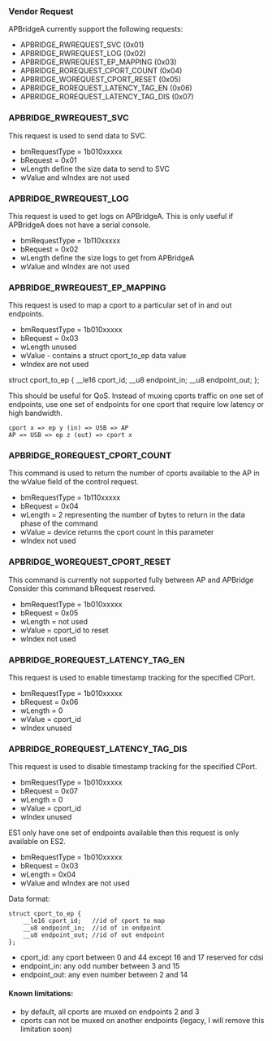 ### Vendor Request
APBridgeA currently support the following requests:
* APBRIDGE_RWREQUEST_SVC             (0x01)
* APBRIDGE_RWREQUEST_LOG             (0x02)
* APBRIDGE_RWREQUEST_EP_MAPPING      (0x03)
* APBRIDGE_ROREQUEST_CPORT_COUNT     (0x04)
* APBRIDGE_WOREQUEST_CPORT_RESET     (0x05)
* APBRIDGE_ROREQUEST_LATENCY_TAG_EN  (0x06)
* APBRIDGE_ROREQUEST_LATENCY_TAG_DIS (0x07)

### APBRIDGE_RWREQUEST_SVC
This request is used to send data to SVC.
* bmRequestType = 1b010xxxxx
* bRequest = 0x01
* wLength define the size data to send to SVC
* wValue and wIndex are not used

### APBRIDGE_RWREQUEST_LOG
This request is used to get logs on APBridgeA.
This is only useful if APBridgeA does not have a serial console.
* bmRequestType = 1b110xxxxx
* bRequest = 0x02
* wLength define the size logs to get from APBridgeA
* wValue and wIndex are not used

### APBRIDGE_RWREQUEST_EP_MAPPING
This request is used to map a cport to a particular set of in and out endpoints.
* bmRequestType = 1b010xxxxx
* bRequest = 0x03
* wLength unused
* wValue - contains a struct cport_to_ep data value
* wIndex are not used

struct cport_to_ep {
        __le16 cport_id;
        __u8 endpoint_in;
        __u8 endpoint_out;
};

This should be useful for QoS. Instead of muxing cports traffic on one set of endpoints,
use one set of endpoints for one cport that require low latency or high bandwidth.
```
cport x => ep y (in) => USB => AP
AP => USB => ep z (out) => cport x
```
### APBRIDGE_ROREQUEST_CPORT_COUNT
This command is used to return the number of cports available to the AP in the wValue field
of the control request.
* bmRequestType = 1b110xxxxx
* bRequest = 0x04
* wLength = 2 representing the number of bytes to return in the data phase of the command
* wValue = device returns the cport count in this parameter
* wIndex not used

### APBRIDGE_WOREQUEST_CPORT_RESET
This command is currently not supported fully between AP and APBridge
Consider this command bRequest reserved.
* bmRequestType = 1b010xxxxx
* bRequest = 0x05
* wLength = not used
* wValue = cport_id to reset
* wIndex not used

### APBRIDGE_ROREQUEST_LATENCY_TAG_EN
This request is used to enable timestamp tracking for the specified CPort.
* bmRequestType = 1b010xxxxx
* bRequest = 0x06
* wLength = 0
* wValue = cport_id
* wIndex unused

### APBRIDGE_ROREQUEST_LATENCY_TAG_DIS
This request is used to disable timestamp tracking for the specified CPort.
* bmRequestType = 1b010xxxxx
* bRequest = 0x07
* wLength = 0
* wValue = cport_id
* wIndex unused

ES1 only have one set of endpoints available then this request is only available on ES2.
* bmRequestType = 1b010xxxxx
* bRequest = 0x03
* wLength = 0x04
* wValue and wIndex are not used

Data format:
```
struct cport_to_ep {
	__le16 cport_id;   //id of cport to map
	__u8 endpoint_in;  //id of in endpoint
	__u8 endpoint_out; //id of out endpoint 
};
```

* cport_id: any cport between 0 and 44 except 16 and 17 reserved for cdsi
* endpoint_in: any odd number between 3 and 15
* endpoint_out: any even number between 2 and 14

#### Known limitations:
* by default, all cports are muxed on endpoints 2 and 3
* cports can not be muxed on another endpoints (legacy, I will remove this limitation soon)
